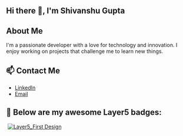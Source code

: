 ## Hi there 👋, I'm Shivanshu Gupta

## About Me
I'm a passionate developer with a love for technology and innovation. I enjoy working on projects that challenge me to learn new things.

## 📫 Contact Me
- [LinkedIn](https://www.linkedin.com/in/shivanshu-gupta-47a534173/)
- [Email](shivanshugupta768@gmail.com)

## 🚀 Below are my awesome Layer5 badges:
![]()
[![Layer5_First Design](https://badges.layer5.io/assets/badges/first-design/first-design.png)](https://meshery.layer5.io/user/7d68a737-f3a2-4d0f-a8bc-6668c977358f?tab=badges&badge=first-design)


<!--
**ShivanshuGupta07/ShivanshuGupta07** is a ✨ _special_ ✨ repository because its `README.md` (this file) appears on your GitHub profile.

Here are some ideas to get you started:

- 🔭 I’m currently working on ...
- 🌱 I’m currently learning ...
- 👯 I’m looking to collaborate on ...
- 🤔 I’m looking for help with ...
- 💬 Ask me about ...
- 📫 How to reach me: ...
- 😄 Pronouns: ...
- ⚡ Fun fact: ...
-->
